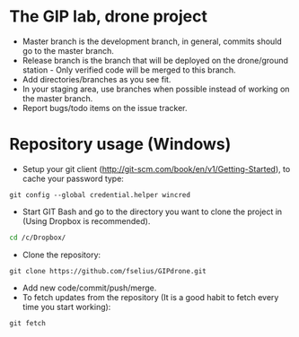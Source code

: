 The GIP lab, drone project
========
 - Master branch is the development branch, in general, commits should go to the master branch.
 - Release branch is the branch that will be deployed on the drone/ground station - Only verified code will be merged to this branch.
 - Add directories/branches as you see fit.
 - In your staging area, use branches when possible instead of working on the master branch.
 - Report bugs/todo items on the issue tracker.

Repository usage (Windows)
========
 - Setup your git client (http://git-scm.com/book/en/v1/Getting-Started), to cache your password type:
```
git config --global credential.helper wincred  
```
 - Start GIT Bash and go to the directory you want to clone the project in (Using Dropbox is recommended).
 ```bash
cd /c/Dropbox/
```
 - Clone the repository:
```
git clone https://github.com/fselius/GIPdrone.git
```
 - Add new code/commit/push/merge.
 - To fetch updates from the repository (It is a good habit to fetch every time you start working):
```
git fetch
```